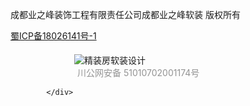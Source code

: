 <div class="footer-bottom-bottom">
                <p>成都业之峰装饰工程有限责任公司成都业之峰软装&nbsp;版权所有</p>
                <!--政府备案号-->
                <a href="http://www.miitbeian.gov.cn/" target="_blank" rel="nofollow">蜀ICP备18026141号-1</a>
                <!--//公安备案号-->
                <div style="width:300px;margin:0 auto; padding:20px 0;">
                    <a target="_blank" href="http://www.beian.gov.cn/portal/registerSystemInfo?recordcode=51010702001174" style="display:inline-block;text-decoration:none;height:20px;line-height:20px;" rel="nofollow"><img src="http://www.yzfrz.com/images/filing_icon.png" style="float:left;" alt="精装房软装设计"/><p style="float:left;height:20px;line-height:20px;margin: 0px 0px 0px 5px; color:#939393;">川公网安备 51010702001174号</p></a>
                </div>

            </div>
